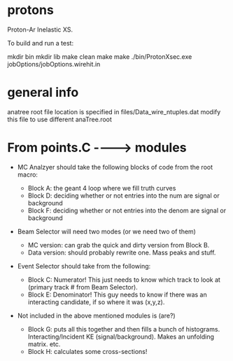 # protons
Proton-Ar Inelastic XS.

To build and run a test:

mkdir bin
mkdir lib
make clean
make
make
./bin/ProtonXsec.exe jobOptions/jobOptions.wirehit.in


# general info

anatree root file location is specified in files/Data_wire_ntuples.dat
modify this file to use different anaTree.root

# From points.C ----> modules

* MC Analzyer should take the following blocks of code from the root macro:
	* Block A: the geant 4 loop where we fill truth curves
	* Block D: deciding whether or not entries into the num are signal or background
	* Block F: deciding whether or not entries into the denom are signal or background

* Beam Selector will need two modes (or we need two of them)
	* MC version: can grab the quick and dirty version from Block B.
	* Data version: should probably rewrite one. Mass peaks and stuff.

* Event Selector should take from the following:
	* Block C: Numerator! This just needs to know which track to look at (primary track # from Beam Selector).
	* Block E: Denominator! This guy needs to know if there was an interacting candidate, if so where it was (x,y,z).

* Not included in the above mentioned modules is (are?)
	* Block G: puts all this together and then fills a bunch of histograms. Interacting/Incident KE (signal/background). Makes an unfolding matrix. etc.
	* Block H: calculates some cross-sections!

